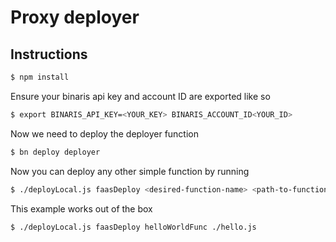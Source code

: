 # Proxy deployer

## Instructions


  ```bash
  $ npm install
  ```

  Ensure your binaris api key and account ID are exported like so

  ```bash
  $ export BINARIS_API_KEY=<YOUR_KEY> BINARIS_ACCOUNT_ID<YOUR_ID>
  ```

  Now we need to deploy the deployer function

  ```bash
  $ bn deploy deployer
  ```

  Now you can deploy any other simple function by running

  ```bash
  $ ./deployLocal.js faasDeploy <desired-function-name> <path-to-function-file>
  ```

  This example works out of the box

  ```bash
  $ ./deployLocal.js faasDeploy helloWorldFunc ./hello.js
  ```